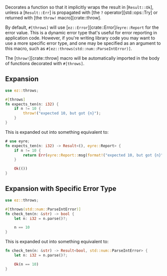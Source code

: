 Decorates a function so that it implicitly wraps the result in [`Result::Ok`],
unless a [`Result::Err`] is propagated with [the `?` operator][std::ops::Try] or
returned with [the `throw!` macro][crate::throw].

By default, `#[throws]` will use [`ez::Error`][crate::Error]/`eyre::Report` for
the error value. This is a dynamic error type that's useful for error reporting
in application code. However, if you're writing library code you may want to use
a more specific error type, and one may be specified as an argument to this
macro, such as `#[ez::throws(std::num::ParseIntError)]`.

The [`throw!`][crate::throw] macro will be automatically imported in the body of
functions decorated with `#[throws]`.

## Expansion

```rust
use ez::throws;

#[throws]
fn expects_ten(n: i32) {
    if n != 10 {
        throw!("expected 10, but got {n}");
    }
}
```

This is expanded out into something equivalent to:

```rust
# use eyre;
fn expects_ten(n: i32) -> Result<(), eyre::Report> {
    if n != 10 {
        return Err(eyre::Report::msg(format!("expected 10, but got {n}")))
    }

    Ok(())
}
```

## Expansion with Specific Error Type

```rust
use ez::throws;

#[throws(std::num::ParseIntError)]
fn check_ten(n: &str) -> bool {
    let n: i32 = n.parse()?;

    n == 10
}
```

This is expanded out into something equivalent to:

```rust
fn check_ten(n: &str) -> Result<bool, std::num::ParseIntError> {
    let n: i32 = n.parse()?;

    Ok(n == 10)
}
```
